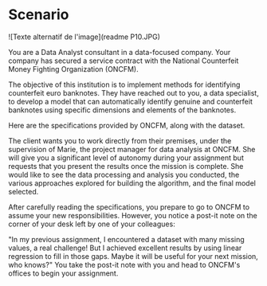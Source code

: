 # Scenario
![Texte alternatif de l'image](readme P10.JPG)



You are a Data Analyst consultant in a data-focused company. Your company has secured a service contract with the National Counterfeit Money Fighting Organization (ONCFM).

The objective of this institution is to implement methods for identifying counterfeit euro banknotes. They have reached out to you, a data specialist, to develop a model that can automatically identify genuine and counterfeit banknotes using specific dimensions and elements of the banknotes.

Here are the specifications provided by ONCFM, along with the dataset.

The client wants you to work directly from their premises, under the supervision of Marie, the project manager for data analysis at ONCFM. She will give you a significant level of autonomy during your assignment but requests that you present the results once the mission is complete. She would like to see the data processing and analysis you conducted, the various approaches explored for building the algorithm, and the final model selected.

After carefully reading the specifications, you prepare to go to ONCFM to assume your new responsibilities. However, you notice a post-it note on the corner of your desk left by one of your colleagues:

"In my previous assignment, I encountered a dataset with many missing values, a real challenge! But I achieved excellent results by using linear regression to fill in those gaps. Maybe it will be useful for your next mission, who knows?" You take the post-it note with you and head to ONCFM's offices to begin your assignment.
